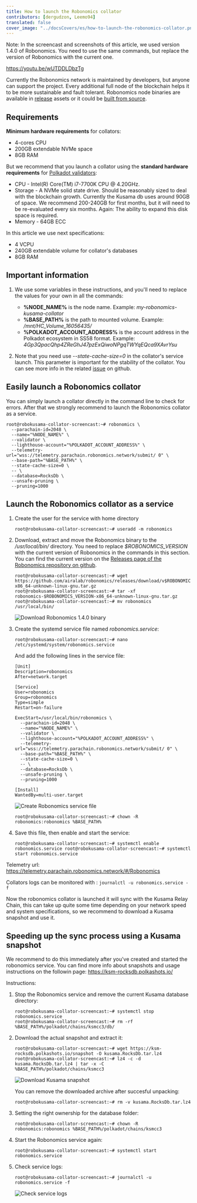 ```yaml
---
title: How to launch the Robonomics collator
contributors: [dergudzon, Leemo94]
translated: false
cover_image: "../docsCovers/es/how-to-launch-the-robonomics-collator.png"
---
```


Note: In the screencast and screenshots of this article, we used version 1.4.0 of Robonomics. You need to use the same commands, but replace the version of Robonomics with the current one.

https://youtu.be/wUTDDLDbzTg

Currently the Robonomics network is maintained by developers, but anyone can support the project. Every additional full node of the blockchain helps it to be more sustainable and fault tolerant. Robonomics node binaries are available in [release](https://github.com/airalab/robonomics/releases) assets or it could be [built from source](/docs/how-to-build-collator-node/).

## Requirements

**Minimum hardware requirements** for collators:
+ 4-cores CPU
+ 200GB extendable NVMe space
+ 8GB RAM


But we recommend that you launch a collator using the **standard hardware requirements** for [Polkadot validators](https://wiki.polkadot.network/docs/maintain-guides-how-to-validate-polkadot#standard-hardware):
+ CPU - Intel(R) Core(TM) i7-7700K CPU @ 4.20GHz.
+ Storage - A NVMe solid state drive. Should be reasonably sized to deal with the blockchain growth. Currently the Kusama db uses around 90GB of space. We recommend 200-240GB for first months, but it will need to be re-evaluated every six months. Again: The ability to expand this disk space is required.
+ Memory - 64GB ECC


In this article we use next specifications:
+ 4 VCPU
+ 240GB extendable volume for collator's databases
+ 8GB RAM


## Important information
1. We use some variables in these instructions, and you'll need to replace the values for your own in all the commands:
    + **%NODE_NAME%** is the node name. Example: *my-robonomics-kusama-collator*
    + **%BASE_PATH%** is the path to mounted volume. Example: */mnt/HC_Volume_16056435/*
    + **%POLKADOT_ACCOUNT_ADDRESS%** is the account address in the Polkadot ecosystem in SS58 format. Example: *4Gp3QpacQhp4ZReGhJ47pzExQiwoNPgqTWYqEQca9XAvrYsu*

2. Note that you need use *--state-cache-size=0* in the collator's service launch. This parameter is important for the stability of the collator.
You can see more info in the related [issue](https://github.com/airalab/robonomics/issues/234) on github.

## Easily launch a Robonomics collator

You can simply launch a collator directly in the command line to check for errors.
After that we strongly recommend to launch the Robonomics collator as a service.

```
root@robokusama-collator-screencast:~# robonomics \
  --parachain-id=2048 \
  --name="%NODE_NAME%" \
  --validator \
  --lighthouse-account="%POLKADOT_ACCOUNT_ADDRESS%" \
  --telemetry-url="wss://telemetry.parachain.robonomics.network/submit/ 0" \
  --base-path="%BASE_PATH%" \
  --state-cache-size=0 \
  -- \
  --database=RocksDb \
  --unsafe-pruning \
  --pruning=1000
```


## Launch the Robonomics collator as a service

1. Create the user for the service with home directory
    ```
    root@robokusama-collator-screencast:~# useradd -m robonomics
    ```

2. Download, extract and move the Robonomics binary to the */usr/local/bin/* directory. You need to replace *$ROBONOMICS_VERSION* with the current version of Robonomics in the commands in this section. You can find the current version on the [Releases page of the Robonomics repository on github](https://github.com/airalab/robonomics/releases).
   ```
   root@robokusama-collator-screencast:~# wget https://github.com/airalab/robonomics/releases/download/v$ROBONOMICS_VERSION/robonomics-$ROBONOMICS_VERSION-x86_64-unknown-linux-gnu.tar.gz
   root@robokusama-collator-screencast:~# tar -xf robonomics-$ROBONOMICS_VERSION-x86_64-unknown-linux-gnu.tar.gz
   root@robokusama-collator-screencast:~# mv robonomics /usr/local/bin/
   ```
   ![Download Robonomics 1.4.0 binary](../images/how-to-launch-the-robonomics-collator/wget_binary.png)


3. Create the systemd service file named *robonomics.service*:
    ```
    root@robokusama-collator-screencast:~# nano /etc/systemd/system/robonomics.service
    ```

    And add the following lines in the service file:
    ```
    [Unit]
    Description=robonomics
    After=network.target
    
    [Service]
    User=robonomics
    Group=robonomics
    Type=simple
    Restart=on-failure

    ExecStart=/usr/local/bin/robonomics \
      --parachain-id=2048 \
      --name="%NODE_NAME%" \
      --validator \
      --lighthouse-account="%POLKADOT_ACCOUNT_ADDRESS%" \
      --telemetry-url="wss://telemetry.parachain.robonomics.network/submit/ 0" \
      --base-path="%BASE_PATH%" \
      --state-cache-size=0 \
      -- \
      --database=RocksDb \
      --unsafe-pruning \
      --pruning=1000

    [Install]
    WantedBy=multi-user.target
    ```
    ![Create Robonomics service file](../images/how-to-launch-the-robonomics-collator/nano_robonomics_service.png)


    ```
    root@robokusama-collator-screencast:~# chown -R robonomics:robonomics %BASE_PATH%
    ```


4. Save this file, then enable and start the service:
    ```
    root@robokusama-collator-screencast:~# systemctl enable robonomics.service root@robokusama-collator-screencast:~# systemctl start robonomics.service
    ```

Telemetry url: https://telemetry.parachain.robonomics.network/#/Robonomics

Collators logs can be monitored with : `journalctl -u robonomics.service -f` 

Now the robonomics collator is launched it will sync with the Kusama Relay Chain, this can take up quite some time depending on your network speed and system specifications, so we recommend to download a Kusama snapshot and use it. 


## Speeding up the sync process using a Kusama snapshot

We recommend to do this immediately after you've created and started the robonomics service. You can find more info about snapshots and usage instructions on the followin page: https://ksm-rocksdb.polkashots.io/

Instructions:

1. Stop the Robonomics service and remove the current Kusama database directory:
    ```
    root@robokusama-collator-screencast:~# systemctl stop robonomics.service
    root@robokusama-collator-screencast:~# rm -rf %BASE_PATH%/polkadot/chains/ksmcc3/db/
    ```
2. Download the actual snapshot and extract it:
    ```
    root@robokusama-collator-screencast:~# wget https://ksm-rocksdb.polkashots.io/snapshot -O kusama.RocksDb.tar.lz4
    root@robokusama-collator-screencast:~# lz4 -c -d kusama.RocksDb.tar.lz4 | tar -x -C %BASE_PATH%/polkadot/chains/ksmcc3
    ```
    ![Download Kusama snapshot](../images/how-to-launch-the-robonomics-collator/wget_kusama_snapshot.png)


    You can remove the downloaded archive after succesful unpacking:
    ```
    root@robokusama-collator-screencast:~# rm -v kusama.RocksDb.tar.lz4
    ```   
3. Setting the right ownership for the database folder:
    ``` 
    root@robokusama-collator-screencast:~# chown -R robonomics:robonomics %BASE_PATH%/polkadot/chains/ksmcc3
    ```
4. Start the Robonomics service again:
    ```
    root@robokusama-collator-screencast:~# systemctl start robonomics.service
    ```
5. Check service logs:
    ```
    root@robokusama-collator-screencast:~# journalctl -u robonomics.service -f
    ```    
    ![Check service logs](../images/how-to-launch-the-robonomics-collator/finish_journalctl.png)
